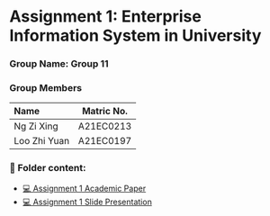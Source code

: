 # Assignment 1: Enterprise Information System in University
### Group Name: Group 11
### Group Members

| Name                                     | Matric No. |
| :---------------------------------------- | :-------------: |
| Ng Zi Xing           |A21EC0213      |
| Loo Zhi Yuan              |A21EC0197     |

### 📂 Folder content:
* [💻 Assignment 1 Academic Paper]()
* [💻 Assignment 1  Slide Presentation]()
